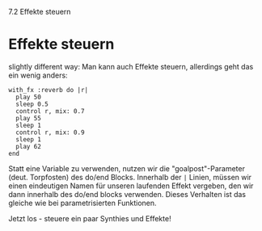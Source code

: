 7.2 Effekte steuern

# Effekte steuern

slightly different way:
Man kann auch Effekte steuern, allerdings geht das ein wenig anders:

```
with_fx :reverb do |r|
  play 50
  sleep 0.5
  control r, mix: 0.7
  play 55
  sleep 1
  control r, mix: 0.9
  sleep 1
  play 62
end
```

Statt eine Variable zu verwenden, nutzen wir die "goalpost"-Parameter (deut. Torpfosten) des do/end Blocks. Innerhalb der `|` Linien, müssen wir einen eindeutigen Namen für unseren laufenden Effekt vergeben, den wir dann innerhalb des do/end blocks verwenden. Dieses Verhalten ist das gleiche wie bei parametrisierten Funktionen.

Jetzt los - steuere ein paar Synthies und Effekte!
